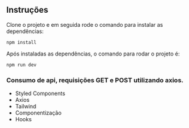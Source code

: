 ## Instruções

Clone o projeto e em seguida rode o comando para instalar as dependências:

`npm install`

Após instaladas as dependências, o comando para rodar o projeto é:

`npm run dev`

### Consumo de api, requisições GET e POST utilizando axios.

- Styled Components
- Axios
- Tailwind
- Componentização
- Hooks
